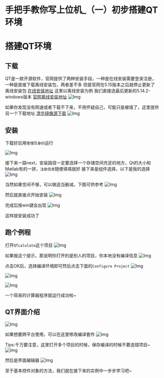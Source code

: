 # 手把手教你写上位机_（一）初步搭建QT环境
# 搭建QT环境
## 下载
QT是一款开源软件，官网提供了两种安装手段，一种是在线安装需要登录注册，一种是直接下载离线安装包，两者差不多
但是官网在5.15版本之后就停止更新了离线安装包
[在线安装地址](https://www.qt.io/zh-cn/download)
这里以离线安装为例
我们直接选最后更新的5.14.2-windows版本
[官网离线安装地址](https://download.qt.io/archive/qt/5.14/5.14.2/)
![Img](https://imgpool.protodrive.xyz/img/yank-note-picgo-img-20220619191159.png)

如果你发现没有网速或者下载不下来，不用怀疑自己，可能只是被墙了，这里提供另一个下载地址
[清华镜像源下载](https://mirrors.tuna.tsinghua.edu.cn/qt/archive/qt/5.14/5.14.2/)
![Img](https://imgpool.protodrive.xyz/img/yank-note-picgo-img-20220619191237.png)

## 安装
下载好后用`管理员身份`运行

![Img](https://imgpool.protodrive.xyz/img/yank-note-picgo-img-20220619191312.png)

接下来一路next，安装路径一定要选择一个存储空间充足的地方，Qt的大小和Matlab有的一拼，`注册信息`随便填填就好
接下来是组件选择，以下是我的选择
![Img](https://imgpool.protodrive.xyz/img/yank-note-picgo-img-20220619191331.png)

当然如果空间不够，可以做适当删减，下图可供参考
![Img](https://imgpool.protodrive.xyz/img/yank-note-picgo-img-20220619191404.png)

然后就直接点开始安装
![Img](https://imgpool.protodrive.xyz/img/yank-note-picgo-img-20220619191425.png)

完成后按win键会出现
![Img](https://imgpool.protodrive.xyz/img/yank-note-picgo-img-20220619191436.png)

这样就安装成功了
## 跑个例程
打开`QTcalulate`这个项目
![Img](https://imgpool.protodrive.xyz/img/yank-note-picgo-img-20220619191445.png)

如果报这个提示，那说明你打开的是别人的项目，你本地没有编译信息
![Img](https://imgpool.protodrive.xyz/img/yank-note-picgo-img-20220619191456.png)

点击OK后，选择编译环境即可然后点击下面的`Configure Project`
![Img](https://imgpool.protodrive.xyz/img/yank-note-picgo-img-20220619191511.png)

![Img](https://imgpool.protodrive.xyz/img/yank-note-picgo-img-20220619191520.png)

![Img](https://imgpool.protodrive.xyz/img/yank-note-picgo-img-20220619191528.png)

一个简易的计算器程序就运行成功啦~

## QT界面介绍
![Img](https://imgpool.protodrive.xyz/img/yank-note-picgo-img-20220619191536.png)

如果想要跨平台使用，可以在这里修改编译套件
![Img](https://imgpool.protodrive.xyz/img/yank-note-picgo-img-20220619191544.png)

Tips:千万要注意，这里打开多个项目的时候，保存编译的时候不要选错项目~
![Img](https://imgpool.protodrive.xyz/img/yank-note-picgo-img-20220619191550.png)

然后是界面编辑器
![Img](https://imgpool.protodrive.xyz/img/yank-note-picgo-img-20220619191558.png)

至于基本控件对象的方法，我们就在接下来的实例中一步步学习吧~
